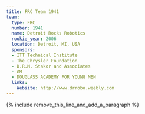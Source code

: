 ```yaml
---
title: FRC Team 1941
team:
  type: FRC
  number: 1941
  name: Detroit Rocks Robotics
  rookie_year: 2006
  location: Detroit, MI, USA
  sponsors:
  - ITT Technical Institute
  - The Chrysler Foundation
  - D.R.M. Stakor and Associates
  - GM
  - DOUGLASS ACADEMY FOR YOUNG MEN
  links:
    Website: http://www.drrobo.weebly.com
---
```


{% include remove_this_line_and_add_a_paragraph %}